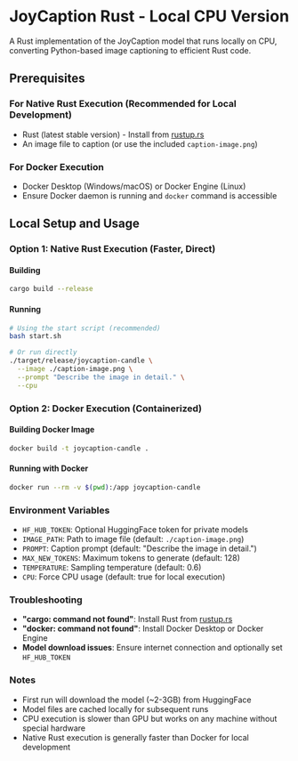 # JoyCaption Rust - Local CPU Version

A Rust implementation of the JoyCaption model that runs locally on CPU, converting Python-based image captioning to efficient Rust code.

## Prerequisites

### For Native Rust Execution (Recommended for Local Development)
- Rust (latest stable version) - Install from [rustup.rs](https://rustup.rs/)
- An image file to caption (or use the included `caption-image.png`)

### For Docker Execution
- Docker Desktop (Windows/macOS) or Docker Engine (Linux)
- Ensure Docker daemon is running and `docker` command is accessible

## Local Setup and Usage

### Option 1: Native Rust Execution (Faster, Direct)

#### Building
```bash
cargo build --release
```

#### Running
```bash
# Using the start script (recommended)
bash start.sh

# Or run directly
./target/release/joycaption-candle \
  --image ./caption-image.png \
  --prompt "Describe the image in detail." \
  --cpu
```

### Option 2: Docker Execution (Containerized)

#### Building Docker Image
```bash
docker build -t joycaption-candle .
```

#### Running with Docker
```bash
docker run --rm -v $(pwd):/app joycaption-candle
```

### Environment Variables
- `HF_HUB_TOKEN`: Optional HuggingFace token for private models
- `IMAGE_PATH`: Path to image file (default: `./caption-image.png`)
- `PROMPT`: Caption prompt (default: "Describe the image in detail.")
- `MAX_NEW_TOKENS`: Maximum tokens to generate (default: 128)
- `TEMPERATURE`: Sampling temperature (default: 0.6)
- `CPU`: Force CPU usage (default: true for local execution)

### Troubleshooting
- **"cargo: command not found"**: Install Rust from [rustup.rs](https://rustup.rs/)
- **"docker: command not found"**: Install Docker Desktop or Docker Engine
- **Model download issues**: Ensure internet connection and optionally set `HF_HUB_TOKEN`

### Notes
- First run will download the model (~2-3GB) from HuggingFace
- Model files are cached locally for subsequent runs
- CPU execution is slower than GPU but works on any machine without special hardware
- Native Rust execution is generally faster than Docker for local development
